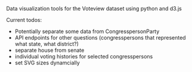 Data visualization tools for the Voteview dataset using python and d3.js

Current todos:
- Potentially separate some data from CongresspersonParty
- API endpoints for other questions (congresspersons that represented what state, what district?)
- separate house from senate
- individual voting histories for selected congresspersons
- set SVG sizes dynamcially